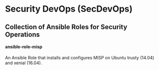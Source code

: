 # Security DevOps (SecDevOps)

## Collection of Ansible Roles for Security Operations

#### ansible-role-misp 

An Ansible Role that installs and configures MISP on Ubuntu trusty (14.04) and xenial (16.04).
